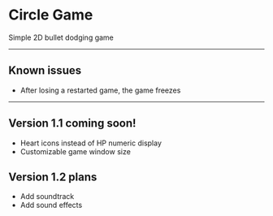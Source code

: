 # Circle Game
Simple 2D bullet dodging game

---

## Known issues
- After losing a restarted game, the game freezes

---

## Version 1.1 coming soon!
- Heart icons instead of HP numeric display
- Customizable game window size

## Version 1.2 plans
- Add soundtrack
- Add sound effects
